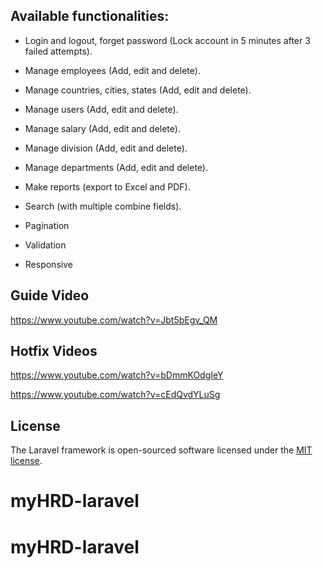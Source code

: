 ## Available functionalities:

+ Login and logout, forget password  (Lock account in 5 minutes after 3 failed attempts).

+ Manage employees (Add, edit and delete).

+ Manage countries, cities, states (Add, edit and delete).

+ Manage users (Add, edit and delete).

+ Manage salary (Add, edit and delete).

+ Manage division (Add, edit and delete).

+ Manage departments (Add, edit and delete).

+ Make reports (export to Excel and PDF).

+ Search (with multiple combine fields).

+ Pagination

+ Validation

+ Responsive

## Guide Video
https://www.youtube.com/watch?v=Jbt5bEgv_QM

## Hotfix Videos
https://www.youtube.com/watch?v=bDmmKOdgIeY

https://www.youtube.com/watch?v=cEdQvdYLuSg

## License

The Laravel framework is open-sourced software licensed under the [MIT license](http://opensource.org/licenses/MIT).
# myHRD-laravel
# myHRD-laravel
